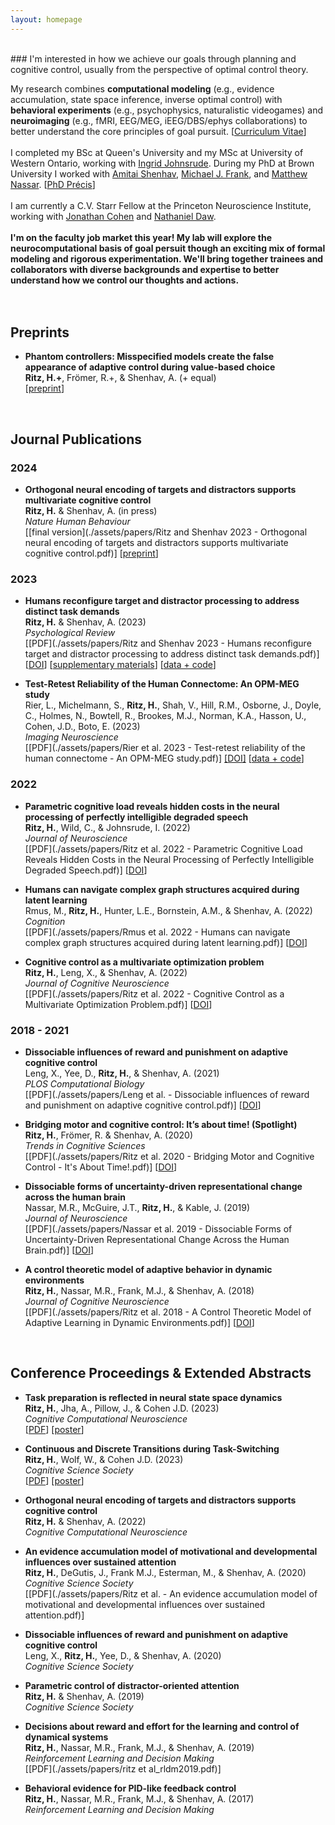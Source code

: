 ```yaml
---
layout: homepage
---
```

<br>
### I'm interested in how we achieve our goals through planning and cognitive control, usually from the perspective of optimal control theory.

My research combines **computational modeling** (e.g., evidence accumulation, state space inference, inverse optimal control) with **behavioral experiments** (e.g., psychophysics, naturalistic videogames) and **neuroimaging** (e.g., fMRI, EEG/MEG, iEEG/DBS/ephys collaborations) to better understand the core principles of goal pursuit. [[Curriculum Vitae](./assets/CV/hritz_CV.pdf)]
<br><br>
I completed my BSc at Queen's University and my MSc at University of Western Ontario, working with [Ingrid Johnsrude](https://sites.google.com/site/johnsrudeconchlab/home). During my PhD at Brown University I worked with [Amitai Shenhav](https://www.shenhavlab.org/), [Michael J. Frank](https://www.lnccbrown.com/), and [Matthew Nassar](https://sites.brown.edu/mattlab/). [[PhD Précis](./assets/papers/Ritz_PhD_Precis.pdf)]
<br><br>
I am currently a C.V. Starr Fellow at the Princeton Neuroscience Institute, working with [Jonathan Cohen](https://ncclab.princeton.edu/) and [Nathaniel Daw](https://dawlab.princeton.edu/).
<br><br>
**I'm on the faculty job market this year! My lab will explore the neurocomputational basis of goal persuit though an exciting mix of formal modeling and rigorous experimentation. We'll bring together trainees and collaborators with diverse backgrounds and expertise to better understand how we control our thoughts and actions.**
<br><br><br>






## Preprints

- **Phantom controllers: Misspecified models create the false appearance of adaptive control during value-based choice**
  <br>
  **Ritz, H.+**, Frömer, R.+, & Shenhav, A. (+ equal)
  <br>
  [[preprint](https://doi.org/10.1101/2023.01.18.524640)] 

 

<br>









## Journal Publications

### 2024

- **Orthogonal neural encoding of targets and distractors supports multivariate cognitive control**
  <br>
  **Ritz, H.** & Shenhav, A. (in press)
  <br>
  _Nature Human Behaviour_
  <br>
  [[final version](./assets/papers/Ritz and Shenhav 2023 - Orthogonal neural encoding of targets and distractors supports multivariate cognitive control.pdf)] 
  [[preprint](https://doi.org/10.1101/2022.12.01.518771)] 



### 2023

- **Humans reconfigure target and distractor processing to address distinct task demands**
  <br>
  **Ritz, H.** & Shenhav, A. (2023)
  <br>
  _Psychological Review_
  <br> 
  [[PDF](./assets/papers/Ritz and Shenhav 2023 - Humans reconfigure target and distractor processing to address distinct task demands.pdf)] 
  [[DOI](https://doi.org/10.1037/rev0000442)] 
  [[supplementary materials](./assets/papers/rev0000442_sm.pdf)] 
  [[data + code](https://github.com/shenhavlab/PACT-public)]


- **Test-Retest Reliability of the Human Connectome: An OPM-MEG study**
  <br>
  Rier, L., Michelmann, S., **Ritz, H.**, Shah, V., Hill, R.M., Osborne, J., Doyle, C., Holmes, N., Bowtell, R., Brookes, M.J., Norman, K.A., Hasson, U., Cohen, J.D., Boto, E. (2023)
  <br>
  _Imaging Neuroscience_
  <br> 
  [[PDF](./assets/papers/Rier et al. 2023 - Test-retest reliability of the human connectome - An OPM-MEG study.pdf)] 
  [[DOI]](https://doi.org/10.1162/imag_a_00020)
  [[data + code](https://doi.org/10.5281/zenodo.7477061)]




### 2022

- **Parametric cognitive load reveals hidden costs in the neural processing of perfectly intelligible degraded speech**
  <br>
  **Ritz, H.**, Wild, C., & Johnsrude, I. (2022)
  <br>
  _Journal of Neuroscience_
  <br> 
  [[PDF](./assets/papers/Ritz et al. 2022 - Parametric Cognitive Load Reveals Hidden Costs in the Neural Processing of Perfectly Intelligible Degraded Speech.pdf)]
  [[DOI](https://doi.org/10.1523/JNEUROSCI.1777-21.2022)]


- **Humans can navigate complex graph structures acquired during latent learning**
  <br>
  Rmus, M., **Ritz, H.**, Hunter, L.E., Bornstein, A.M., & Shenhav, A. (2022)
  <br>
  _Cognition_
  <br> 
  [[PDF](./assets/papers/Rmus et al. 2022 - Humans can navigate complex graph structures acquired during latent learning.pdf)]
  [[DOI](https://doi.org/10.1016/j.cognition.2022.105103)]



- **Cognitive control as a multivariate optimization problem**
  <br>
  **Ritz, H.**, Leng, X., & Shenhav, A. (2022)
  <br>
  _Journal of Cognitive Neuroscience_
  <br> 
  [[PDF](./assets/papers/Ritz et al. 2022 - Cognitive Control as a Multivariate Optimization Problem.pdf)]
  [[DOI](https://doi.org/10.1162/jocn_a_01822)]




### 2018 - 2021

- **Dissociable influences of reward and punishment on adaptive cognitive control**
  <br>
  Leng, X., Yee, D., **Ritz, H.**, & Shenhav, A. (2021)
  <br>
  _PLOS Computational Biology_
  <br> 
  [[PDF](./assets/papers/Leng et al. - Dissociable influences of reward and punishment on adaptive cognitive control.pdf)]
  [[DOI](https://doi.org/10.1371/journal.pcbi.1009737)]


- **Bridging motor and cognitive control: It’s about time! (Spotlight)**
  <br>
  **Ritz, H.**, Frömer, R. & Shenhav, A. (2020)
  <br>
  _Trends in Cognitive Sciences_
  <br> 
  [[PDF](./assets/papers/Ritz et al. 2020 - Bridging Motor and Cognitive Control - It's About Time!.pdf)]
  [[DOI](https://doi.org/10.1016/j.tics.2019.11.005)]



- **Dissociable forms of uncertainty-driven representational change across the human brain**
  <br>
  Nassar, M.R., McGuire, J.T., **Ritz, H.**, & Kable, J. (2019)
  <br>
  _Journal of Neuroscience_
  <br> 
  [[PDF](./assets/papers/Nassar et al. 2019 - Dissociable Forms of Uncertainty-Driven Representational Change Across the Human Brain.pdf)]
  [[DOI](https://doi.org/10.1523/JNEUROSCI.1713-18.2018)]


- **A control theoretic model of adaptive behavior in dynamic environments**
  <br>
  **Ritz, H.**, Nassar, M.R., Frank, M.J., & Shenhav, A. (2018)
  <br>
  _Journal of Cognitive Neuroscience_
  <br> 
  [[PDF](./assets/papers/Ritz et al. 2018 - A Control Theoretic Model of Adaptive Learning in Dynamic Environments.pdf)]
  [[DOI](https://doi.org/10.1162/jocn_a_01289)]



<br>









## Conference Proceedings & Extended Abstracts

- **Task preparation is reflected in neural state space dynamics**
  <br>
  **Ritz, H.**, Jha, A., Pillow, J., & Cohen J.D. (2023) 
  <br>
  _Cognitive Computational Neuroscience_
  <br>
  [[PDF](./assets/papers/2023_CCN.pdf)] [[poster](./assets/posters/2023_CCN_poster.pdf)]


- **Continuous and Discrete Transitions during Task-Switching**
  <br>
  **Ritz, H.**, Wolf, W., & Cohen J.D. (2023)
  <br>
  _Cognitive Science Society_
  <br> 
  [[PDF](./assets/papers/Ritz_2023_CogSci.pdf)] [[poster](./assets/posters/2023_cogsci_poster.pdf)]


- **Orthogonal neural encoding of targets and distractors supports cognitive control**
  <br>
  **Ritz, H.** & Shenhav, A. (2022)
  <br>
  _Cognitive Computational Neuroscience_


- **An evidence accumulation model of motivational and developmental influences over sustained attention**
  <br>
  **Ritz, H.**, DeGutis, J., Frank M.J., Esterman, M., & Shenhav, A. (2020)
  <br>
  _Cognitive Science Society_
  <br> 
  [[PDF](./assets/papers/Ritz et al. - An evidence accumulation model of motivational and developmental influences over sustained attention.pdf)]


- **Dissociable influences of reward and punishment on adaptive cognitive control**
  <br>
  Leng, X., **Ritz, H.**, Yee, D., & Shenhav, A. (2020)
  <br>
  _Cognitive Science Society_


- **Parametric control of distractor-oriented attention**
  <br>
  **Ritz, H.** & Shenhav, A. (2019)
  <br>
  _Cognitive Science Society_
  

- **Decisions about reward and effort for the learning and control of dynamical systems**
  <br>
  **Ritz, H.**, Nassar, M.R., Frank, M.J., & Shenhav, A. (2019)
  <br>
  _Reinforcement Learning and Decision Making_
  <br> 
  [[PDF](./assets/papers/ritz et al_rldm2019.pdf)]
  

- **Behavioral evidence for PID-like feedback control**
  <br>
  **Ritz, H.**, Nassar, M.R., Frank, M.J., & Shenhav, A. (2017)
  <br>
  _Reinforcement Learning and Decision Making_


<br>



